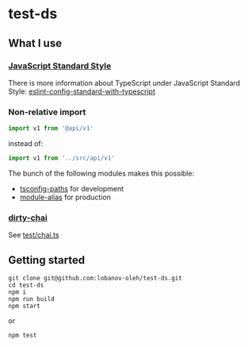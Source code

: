 # test-ds

## What I use

### [JavaScript Standard Style](https://github.com/standard)

There is more information about TypeScript under JavaScript Standard Style: [eslint-config-standard-with-typescript](https://github.com/standard/eslint-config-standard-with-typescript)

### Non-relative import

```ts
import v1 from '@api/v1'
```

instead of:

```ts
import v1 from '../src/api/v1'
```

The bunch of the following modules makes this possible:
* [tsconfig-paths](https://github.com/dividab/tsconfig-paths) for development
* [module-alias](https://github.com/ilearnio/module-alias) for production

### [dirty-chai](https://github.com/prodatakey/dirty-chai)

See [test/chai.ts](test/chai.ts)

## Getting started

```
git clone git@github.com:lobanov-oleh/test-ds.git
cd test-ds
npm i
npm run build
npm start
```

or 

```
npm test
```
